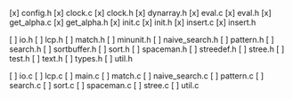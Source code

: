 [x] config.h
[x] clock.c
[x] clock.h
[x] dynarray.h
[x] eval.c
[x] eval.h
[x] get_alpha.c
[x] get_alpha.h
[x] init.c
[x] init.h
[x] insert.c
[x] insert.h

[ ] io.h
[ ] lcp.h
[ ] match.h
[ ] minunit.h
[ ] naive_search.h
[ ] pattern.h
[ ] search.h
[ ] sortbuffer.h
[ ] sort.h
[ ] spaceman.h
[ ] streedef.h
[ ] stree.h
[ ] test.h
[ ] text.h
[ ] types.h
[ ] util.h

[ ] io.c
[ ] lcp.c
[ ] main.c
[ ] match.c
[ ] naive_search.c
[ ] pattern.c
[ ] search.c
[ ] sort.c
[ ] spaceman.c
[ ] stree.c
[ ] util.c
